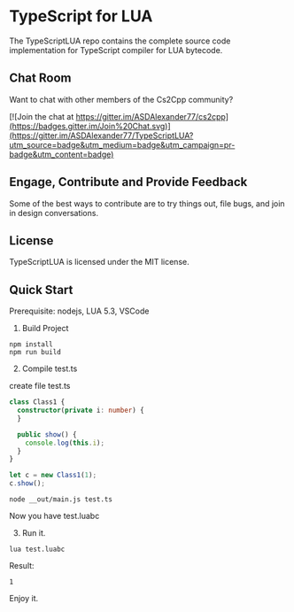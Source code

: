 TypeScript for LUA
===========================

The TypeScriptLUA repo contains the complete source code implementation for TypeScript compiler for LUA bytecode.

Chat Room
---------

Want to chat with other members of the Cs2Cpp community?

[![Join the chat at https://gitter.im/ASDAlexander77/cs2cpp](https://badges.gitter.im/Join%20Chat.svg)](https://gitter.im/ASDAlexander77/TypeScriptLUA?utm_source=badge&utm_medium=badge&utm_campaign=pr-badge&utm_content=badge)

Engage, Contribute and Provide Feedback
---------------------------------------

Some of the best ways to contribute are to try things out, file bugs, and join in design conversations.


License
-------

TypeScriptLUA is licensed under the MIT license.

Quick Start
-----------

Prerequisite: nodejs, LUA 5.3, VSCode

1) Build Project

```
npm install
npm run build
```

2) Compile test.ts

create file test.ts

```TypeScript
class Class1 {
  constructor(private i: number) {
  }

  public show() {
    console.log(this.i);
  }
}

let c = new Class1(1);
c.show();
```

```
node __out/main.js test.ts
```

Now you have test.luabc

3) Run it.

```
lua test.luabc
```

Result:
```
1
```

Enjoy it. 